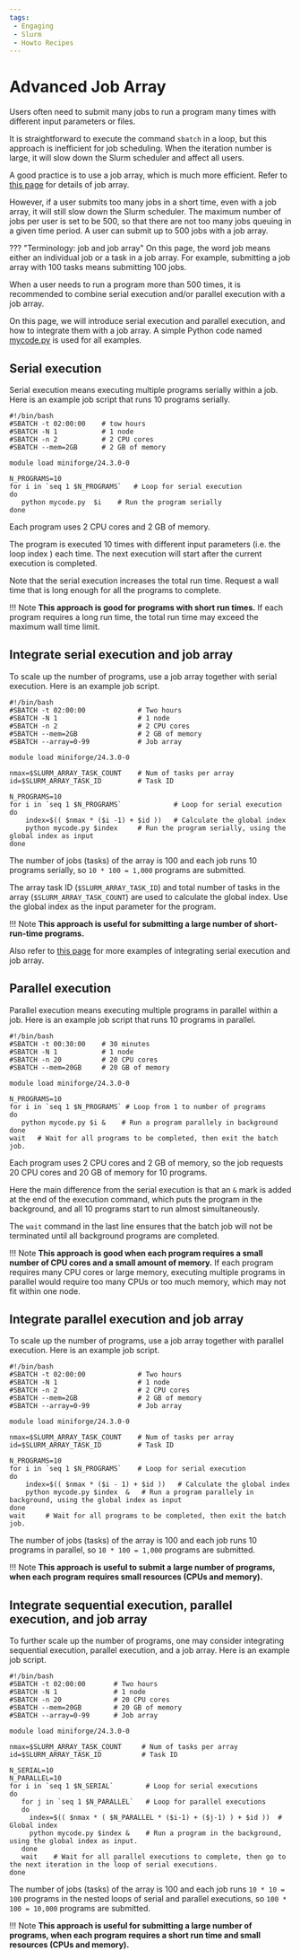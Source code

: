 ```yaml
---
tags:
 - Engaging
 - Slurm
 - Howto Recipes
---
```


# Advanced Job Array

Users often need to submit many jobs to run a program many times with different input parameters or files.  

It is straightforward to execute the command `sbatch` in a loop, but this approach is inefficient for job scheduling. When the iteration number is large, it will slow down the Slurm scheduler and affect all users.

A good practice is to use a job array, which is much more efficient. Refer to [this page](https://orcd-docs.mit.edu/running-jobs/job-arrays/) for details of job array. 

However, if a user submits too many jobs in a short time, even with a job array, it will still slow down the Slurm scheduler. The maximum number of jobs per user is set to be 500, so that there are not too many jobs queuing in a given time period. A user can submit up to 500 jobs with a job array.

??? "Terminology: job and job array"
    On this page, the word job means either an individual job or a task in a job array. For example, submitting a job array with 100 tasks means submitting 100 jobs. 

When a user needs to run a program more than 500 times, it is recommended to combine serial execution and/or parallel execution with a job array.

On this page, we will introduce serial execution and parallel execution, and how to integrate them with a job array. A simple Python code named [mycode.py](./scripts/many-jobs/mycode.py) is used for all examples. 

## Serial execution

Serial execution means executing multiple programs serially within a job. Here is an example job script that runs 10 programs serially. 

```
#!/bin/bash
#SBATCH -t 02:00:00    # tow hours
#SBATCH -N 1           # 1 node
#SBATCH -n 2           # 2 CPU cores
#SBATCH --mem=2GB      # 2 GB of memory

module load miniforge/24.3.0-0

N_PROGRAMS=10
for i in `seq 1 $N_PROGRAMS`   # Loop for serial execution
do
   python mycode.py  $i    # Run the program serially
done
```

Each program uses 2 CPU cores and 2 GB of memory.

The program is executed 10 times with different input parameters (i.e. the loop index ) each time. The next execution will start after the current execution is completed. 

Note that the serial execution increases the total run time. Request a wall time that is long enough for all the programs to complete. 


!!! Note
    **This approach is good for programs with short run times.** If each program requires a long run time, the total run time may exceed the maximum wall time limit.    


## Integrate serial execution and job array

To scale up the number of programs, use a job array together with serial execution. Here is an example job script.
 
```
#!/bin/bash
#SBATCH -t 02:00:00             # Two hours
#SBATCH -N 1                    # 1 node
#SBATCH -n 2                    # 2 CPU cores
#SBATCH --mem=2GB               # 2 GB of memory
#SBATCH --array=0-99            # Job array 

module load miniforge/24.3.0-0

nmax=$SLURM_ARRAY_TASK_COUNT    # Num of tasks per array
id=$SLURM_ARRAY_TASK_ID         # Task ID

N_PROGRAMS=10
for i in `seq 1 $N_PROGRAMS`             # Loop for serial execution
do
    index=$(( $nmax * ($i -1) + $id ))   # Calculate the global index
    python mycode.py $index     # Run the program serially, using the global index as input
done
```

The number of jobs (tasks) of the array is 100 and each job runs 10 programs serially, so `10 * 100 = 1,000` programs are submitted.

The array task ID (`$SLURM_ARRAY_TASK_ID`) and total number of tasks in the array (`$SLURM_ARRAY_TASK_COUNT`) are used to calculate the global index. Use the global index as the input parameter for the program.

!!! Note
    **This approach is useful for submitting a large number of short-run-time programs.**

Also refer to [this page](https://orcd-docs.mit.edu/running-jobs/job-arrays/) for more examples of integrating serial execution and job array.

## Parallel execution

Parallel execution means executing multiple programs in parallel within a job. Here is an example job script that runs 10 programs in parallel. 
```
#!/bin/bash
#SBATCH -t 00:30:00    # 30 minutes
#SBATCH -N 1           # 1 node
#SBATCH -n 20          # 20 CPU cores
#SBATCH --mem=20GB     # 20 GB of memory

module load miniforge/24.3.0-0

N_PROGRAMS=10
for i in `seq 1 $N_PROGRAMS` # Loop from 1 to number of programs
do
   python mycode.py $i &    # Run a program parallely in background
done
wait   # Wait for all programs to be completed, then exit the batch job. 
```

Each program uses 2 CPU cores and 2 GB of memory, so the job requests 20 CPU cores and 20 GB of memory for 10 programs. 

Here the main difference from the serial execution is that an `&` mark is added at the end of the execution command, which puts the program in the background, and all 10 programs start to run almost simultaneously.

The `wait` command in the last line ensures that the batch job will not be terminated until all background programs are completed.  

!!! Note
    **This approach is good when each program requires a small number of CPU cores and a small amount of memory.** If each program requires many CPU cores or large memory, executing multiple programs in parallel would require too many CPUs or too much memory, which may not fit within one node. 


## Integrate parallel execution and job array

To scale up the number of programs, use a job array together with parallel execution. Here is an example job script.

```
#!/bin/bash
#SBATCH -t 02:00:00             # Two hours
#SBATCH -N 1                    # 1 node
#SBATCH -n 2                    # 2 CPU cores
#SBATCH --mem=2GB               # 2 GB of memory
#SBATCH --array=0-99            # Job array 

module load miniforge/24.3.0-0

nmax=$SLURM_ARRAY_TASK_COUNT    # Num of tasks per array
id=$SLURM_ARRAY_TASK_ID         # Task ID

N_PROGRAMS=10
for i in `seq 1 $N_PROGRAMS`    # Loop for serial execution
do
    index=$(( $nmax * ($i - 1) + $id ))   # Calculate the global index
    python mycode.py $index  &   # Run a program parallely in background, using the global index as input
done
wait     # Wait for all programs to be completed, then exit the batch job. 
```

The number of jobs (tasks) of the array is 100 and each job runs 10 programs in parallel, so `10 * 100 = 1,000` programs are submitted.

!!! Note
    **This approach is useful to submit a large number of programs, when each program requires small resources (CPUs and memory).**


## Integrate sequential execution, parallel execution, and job array

To further scale up the number of programs, one may consider integrating sequential execution, parallel execution, and a job array. Here is an example job script. 

```
#!/bin/bash
#SBATCH -t 02:00:00       # Two hours
#SBATCH -N 1              # 1 node
#SBATCH -n 20             # 20 CPU cores
#SBATCH --mem=20GB        # 20 GB of memory
#SBATCH --array=0-99      # Job array 

module load miniforge/24.3.0-0

nmax=$SLURM_ARRAY_TASK_COUNT     # Num of tasks per array
id=$SLURM_ARRAY_TASK_ID          # Task ID

N_SERIAL=10
N_PARALLEL=10
for i in `seq 1 $N_SERIAL`        # Loop for serial executions
do
   for j in `seq 1 $N_PARALLEL`   # Loop for parallel executions
   do
     index=$(( $nmax * ( $N_PARALLEL * ($i-1) + ($j-1) ) + $id ))  # Global index
     python mycode.py $index &    # Run a program in the background, using the global index as input. 
   done 
   wait    # Wait for all parallel executions to complete, then go to the next iteration in the loop of serial executions.
done 
``` 

The number of jobs (tasks) of the array is 100 and each job runs `10 * 10 = 100` programs in the nested loops of serial and parallel executions, so `100 * 100 = 10,000` programs are submitted.

!!! Note
    **This approach is useful for submitting a large number of programs, when each program requires a short run time and small resources (CPUs and memory).**
